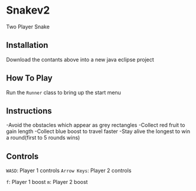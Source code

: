 # Snakev2
Two Player Snake

## Installation
Download the contants above into a new java eclipse project

## How To Play
Run the ```Runner``` class to bring up the start menu

## Instructions
-Avoid the obstacles which appear as grey rectangles
-Collect red fruit to gain length
-Collect blue boost to travel faster
-Stay alive the longest to win a round(first to 5 rounds wins)

## Controls
```WASD```: Player 1 controls
```Arrow Keys```: Player 2 controls

```f```: Player 1 boost
```m```: Player 2 boost
